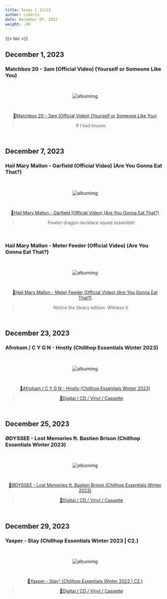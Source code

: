 ```yaml
---
title: Songs | 12/23
author: csmertx
date: December 07, 2023
weight: -20
---
```


<!--more-->

{{< toc >}}

## December 1, 2023
### Matchbox 20 - 3am (Official Video) (Yourself or Someone Like You)

<br />
<div style="text-align: center;">

![albumimg](/Blog/music/images/matchbox_20_yourself_or_someone_like_you_jewel_cd.jpg "Matchbox 20 - Yourself or Someone Like You - Jewel Case Photo")

<br />

[🔗Matchbox 20 - 3am (Official Video) (Yourself or Someone Like You)](https://www.youtube.com/watch?v=C-Naa1HXeDQ "YouTube | Matchbox 20 - 3am (Official Video) (Yourself or Someone Like You)")
> If I had known.

</div>
<br />

## December 7, 2023
### Hail Mary Mallon - Garfield (Official Video) (Are You Gonna Eat That?)

<br />
<div style="text-align: center;">

![albumimg](/Blog/music/images/hail_mary_mallon_are_you_gonna_eat_that_library_cd.jpg "Hail Mary Mallon Are You Gonna Eat That? - Library Plastic Case Photo")

<br />

[🔗Hail Mary Mallon - Garfield (Official Video) (Are You Gonna Eat That?)](https://www.youtube.com/watch?v=h4eZvlni3OM "Hail Mary Mallon - Garfield (Official Video) (Are You Gonna Eat That?)")

> Pewter dragon necklace squad assemble!

</div>
<br />

### Hail Mary Mallon - Meter Feeder (Official Video) (Are You Gonna Eat That?)

<br />
<div style="text-align: center;">

![albumimg](/Blog/music/images/hail_mary_mallon_are_you_gonna_eat_that_library_cd.jpg "Hail Mary Mallon - Are You Gonna Eat That? - Library Plastic Case Photo")

<br />

[🔗Hail Mary Mallon - Meter Feeder (Official Video) (Are You Gonna Eat That?)](https://www.youtube.com/watch?v=G-QxnfpTG6c "Hail Mary Mallon - Meter Feeder (Official Video) (Are You Gonna Eat That?)")

> Notice the library edition. Witness it.

</div>
<br />

## December 23, 2023
### Afroham / C Y G N - Hnstly (Chillhop Essentials Winter 2023)

<br />
<div style="text-align: center;">

![albumimg](/Blog/music/images/chillhop_essentials_winter_2023.jpg "Afroham / C Y G N - Chillhop Essentials Winter 2023 - Album Art")

<br />

[🔗Afroham / C Y G N - Hnstly (Chillhop Essentials Winter 2023)](https://www.youtube.com/watch?v=r-z-taH4cqk "Afroham / C Y G N - Hnstly (Chillhop Essentials Winter 2023)")

> [🔗Digital / CD / Vinyl / Cassette](https://chillhop.bandcamp.com/album/chillhop-essentials-winter-2023 "Bandcamp | Chillhop | Chillhop Essentials Winter 2023")

</div>
<br />

## December 25, 2023
### ØDYSSEE - Lost Memories ft. Bastien Brison (Chillhop Essentials Winter 2023)

<br />
<div style="text-align: center;">

![albumimg](/Blog/music/images/chillhop_essentials_winter_2023.jpg "Afroham / C Y G N - Chillhop Essentials Winter 2023 - Album Art")

<br />

[🔗ØDYSSEE - Lost Memories ft. Bastien Brison (Chillhop Essentials Winter 2023)](https://www.youtube.com/watch?v=Up8xfU7JTWA "ØDYSSEE - Lost Memories ft. Bastien Brison (Chillhop Essentials Winter 2023)")

> [🔗Digital / CD / Vinyl / Cassette](https://chillhop.bandcamp.com/album/chillhop-essentials-winter-2023 "Bandcamp | Chillhop | Chillhop Essentials Winter 2023")

</div>
<br />

## December 29, 2023
### Yasper - Stay (Chillhop Essentials Winter 2023 | C2.)

<br />
<div style="text-align: center;">

![albumimg](/Blog/music/images/chillhop_essentials_winter_2023_C2.jpg "Yasper - Chillhop Essentials Winter 2023 | C2. - Album Art")

<br />

[🔗Yasper - Stay^ (Chillhop Essentials Winter 2023 | C2.)](https://www.youtube.com/watch?v=x0vRTAxaycA "Yasper - Stay (Chillhop Essentials Winter 2023 | C2.)")

> [🔗Digital / CD / Vinyl / Cassette](https://chillhop.bandcamp.com/album/chillhop-essentials-winter-2023 "Bandcamp | Chillhop | Chillhop^ Essentials Winter 2023")

</div>
<br />